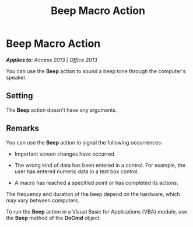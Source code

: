 ﻿---
title: Beep Macro Action
TOCTitle: Beep Macro Action
ms:assetid: 5ca1600f-7934-3b3d-19fd-f305cda0e5d8
ms:mtpsurl: https://msdn.microsoft.com/en-us/library/Ff194572(v=office.15)
ms:contentKeyID: 48545092
ms.date: 09/18/2015
mtps_version: v=office.15
f1_keywords:
- vbaac10.chm11853
f1_categories:
- Office.Version=v15
---

# Beep Macro Action


_**Applies to:** Access 2013 | Office 2013_

You can use the **Beep** action to sound a beep tone through the computer's speaker.

## Setting

The **Beep** action doesn't have any arguments.

## Remarks

You can use the **Beep** action to signal the following occurrences:

  - Important screen changes have occurred.

  - The wrong kind of data has been entered in a control. For example, the user has entered numeric data in a text box control.

  - A macro has reached a specified point or has completed its actions.

The frequency and duration of the beep depend on the hardware, which may vary between computers.

To run the **Beep** action in a Visual Basic for Applications (VBA) module, use the **Beep** method of the **DoCmd** object.

